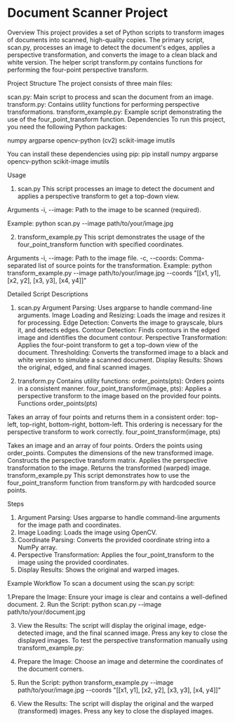 # Document Scanner Project
Overview
This project provides a set of Python scripts to transform images of documents into scanned, high-quality copies. The primary script, scan.py, processes an image to detect the document's edges, applies a perspective transformation, and converts the image to a clean black and white version. The helper script transform.py contains functions for performing the four-point perspective transform.

Project Structure
The project consists of three main files:

scan.py: Main script to process and scan the document from an image.
transform.py: Contains utility functions for performing perspective transformations.
transform_example.py: Example script demonstrating the use of the four_point_transform function.
Dependencies
To run this project, you need the following Python packages:

numpy
argparse
opencv-python (cv2)
scikit-image
imutils

You can install these dependencies using pip:
pip install numpy argparse opencv-python scikit-image imutils


Usage
1. scan.py
This script processes an image to detect the document and applies a perspective transform to get a top-down view.

Arguments
-i, --image: Path to the image to be scanned (required).

Example: python scan.py --image path/to/your/image.jpg

2. transform_example.py
This script demonstrates the usage of the four_point_transform function with specified coordinates.

Arguments
-i, --image: Path to the image file.
-c, --coords: Comma-separated list of source points for the transformation.
Example: python transform_example.py --image path/to/your/image.jpg --coords "[[x1, y1], [x2, y2], [x3, y3], [x4, y4]]"


Detailed Script Descriptions
1. scan.py
Argument Parsing: Uses argparse to handle command-line arguments.
Image Loading and Resizing: Loads the image and resizes it for processing.
Edge Detection: Converts the image to grayscale, blurs it, and detects edges.
Contour Detection: Finds contours in the edged image and identifies the document contour.
Perspective Transformation: Applies the four-point transform to get a top-down view of the document.
Thresholding: Converts the transformed image to a black and white version to simulate a scanned document.
Display Results: Shows the original, edged, and final scanned images.

2. transform.py
Contains utility functions:
order_points(pts): Orders points in a consistent manner.
four_point_transform(image, pts): Applies a perspective transform to the image based on the provided four points.
Functions
order_points(pts)

Takes an array of four points and returns them in a consistent order: top-left, top-right, bottom-right, bottom-left.
This ordering is necessary for the perspective transform to work correctly.
four_point_transform(image, pts)

Takes an image and an array of four points.
Orders the points using order_points.
Computes the dimensions of the new transformed image.
Constructs the perspective transform matrix.
Applies the perspective transformation to the image.
Returns the transformed (warped) image.
transform_example.py
This script demonstrates how to use the four_point_transform function from transform.py with hardcoded source points.

Steps
1. Argument Parsing: Uses argparse to handle command-line arguments for the image path and coordinates.
2. Image Loading: Loads the image using OpenCV.
3. Coordinate Parsing: Converts the provided coordinate string into a NumPy array.
4. Perspective Transformation: Applies the four_point_transform to the image using the provided coordinates.
5. Display Results: Shows the original and warped images.
   
Example Workflow
To scan a document using the scan.py script:

1.Prepare the Image: Ensure your image is clear and contains a well-defined document.
2. Run the Script: python scan.py --image path/to/your/document.jpg

3. View the Results: The script will display the original image, edge-detected image, and the final scanned image. Press any key to close the displayed images.
To test the perspective transformation manually using transform_example.py:

1. Prepare the Image: Choose an image and determine the coordinates of the document corners.
2. Run the Script: python transform_example.py --image path/to/your/image.jpg --coords "[[x1, y1], [x2, y2], [x3, y3], [x4, y4]]"
3. View the Results: The script will display the original and the warped (transformed) images. Press any key to close the displayed images.

